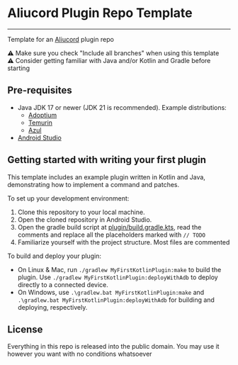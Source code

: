 # Aliucord Plugin Repo Template

---

Template for an [Aliucord](https://github.com/Aliucord) plugin repo

⚠️ Make sure you check "Include all branches" when using this template \
⚠️ Consider getting familiar with Java and/or Kotlin and Gradle before starting

## Pre-requisites

- Java JDK 17 or newer (JDK 21 is recommended). Example distributions:
    - [Adoptium](https://adoptium.net)
    - [Temurin](https://adoptium.net/temurin)
    - [Azul](https://www.azul.com/downloads/?package=jdk#zulu)
- [Android Studio](https://developer.android.com/studio)

## Getting started with writing your first plugin

This template includes an example plugin written in Kotlin and Java, demonstrating how to implement
a command and patches.

To set up your development environment:

1. Clone this repository to your local machine.
2. Open the cloned repository in Android Studio.
3. Open the gradle build script at [plugin/build.gradle.kts](plugins/build.gradle.kts), read the
   comments and replace all the placeholders marked with `// TODO`
4. Familiarize yourself with the project structure. Most files are commented

To build and deploy your plugin:

- On Linux & Mac, run `./gradlew MyFirstKotlinPlugin:make` to build the plugin.
  Use `./gradlew MyFirstKotlinPlugin:deployWithAdb` to deploy directly to a connected device.
- On Windows, use `.\gradlew.bat MyFirstKotlinPlugin:make`
  and `.\gradlew.bat MyFirstKotlinPlugin:deployWithAdb` for building and deploying, respectively.

## License

Everything in this repo is released into the public domain. You may use it however you want with no
conditions whatsoever
